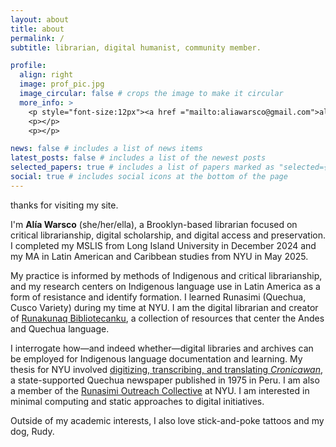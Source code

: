 ```yaml
---
layout: about
title: about
permalink: /
subtitle: librarian, digital humanist, community member.

profile:
  align: right
  image: prof_pic.jpg
  image_circular: false # crops the image to make it circular
  more_info: >
    <p style="font-size:12px"><a href ="mailto:aliawarsco@gmail.com">aliawarsco [AT] gmail [DOT] com</a></p>
    <p></p>
    <p></p>

news: false # includes a list of news items
latest_posts: false # includes a list of the newest posts
selected_papers: true # includes a list of papers marked as "selected={true}"
social: true # includes social icons at the bottom of the page
---
```

thanks for visiting my site. 

I'm **Alía Warsco** (she/her/ella), a Brooklyn-based librarian focused on critical librarianship, digital scholarship, and digital access and preservation. I completed my MSLIS from Long Island University in December 2024 and my MA in Latin American and Caribbean studies from NYU in May 2025.

My practice is informed by methods of Indigenous and critical librarianship, and my research centers on Indigenous language use in Latin America as a form of resistance and identify formation. I learned Runasimi (Quechua, Cusco Variety) during my time at NYU. I am the digital librarian and creator of [Runakunaq Bibliotecanku](https://runaqlib.github.io/runakunaqbibliotecanku/), a collection of resources that center the Andes and Quechua language.

I interrogate how—and indeed whether—digital libraries and archives can be employed for Indigenous language documentation and learning. My thesis for NYU involved [digitizing, transcribing, and translating _Cronicawan_](https://runaqlib.github.io/cronicawan-wax/), a state-supported Quechua newspaper published in 1975 in Peru. I am also a member of the [Runasimi Outreach Collective](https://www.instagram.com/roc_nyu/) at NYU. I am interested in minimal computing and static approaches to digital initiatives. 

Outside of my academic interests, I also love stick-and-poke tattoos and my dog, Rudy.
<p></p>
<p></p>
